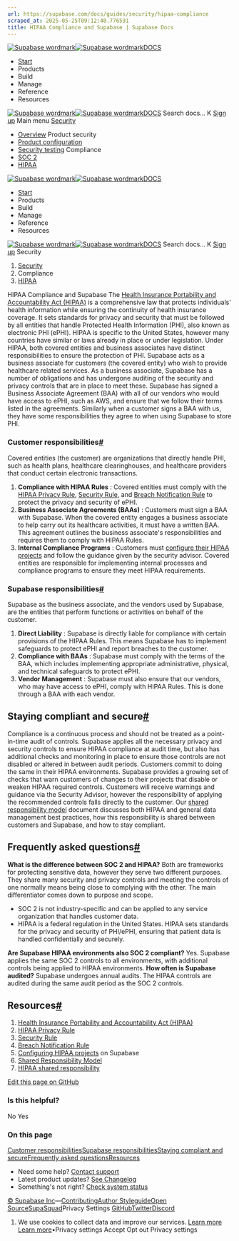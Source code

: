 ```yaml
---
url: https://supabase.com/docs/guides/security/hipaa-compliance
scraped_at: 2025-05-25T09:12:40.776591
title: HIPAA Compliance and Supabase | Supabase Docs
---
```


[![Supabase wordmark](https://supabase.com/docs/_next/image?url=%2Fdocs%2Fsupabase-dark.svg&w=256&q=75)![Supabase wordmark](https://supabase.com/docs/_next/image?url=%2Fdocs%2Fsupabase-light.svg&w=256&q=75)DOCS](https://supabase.com/docs)
  * [Start](https://supabase.com/docs/guides/getting-started)
  * Products 
  * Build 
  * Manage 
  * Reference 
  * Resources 


[![Supabase wordmark](https://supabase.com/docs/_next/image?url=%2Fdocs%2Fsupabase-dark.svg&w=256&q=75)![Supabase wordmark](https://supabase.com/docs/_next/image?url=%2Fdocs%2Fsupabase-light.svg&w=256&q=75)DOCS](https://supabase.com/docs)
Search docs...
K
[Sign up](https://supabase.com/dashboard)
Main menu
[Security](https://supabase.com/docs/guides/security)
  * [Overview](https://supabase.com/docs/guides/security)
Product security
  * [Product configuration](https://supabase.com/docs/guides/security/product-security)
  * [Security testing](https://supabase.com/docs/guides/security/security-testing)
Compliance
  * [SOC 2](https://supabase.com/docs/guides/security/soc-2-compliance)
  * [HIPAA](https://supabase.com/docs/guides/security/hipaa-compliance)


[![Supabase wordmark](https://supabase.com/docs/_next/image?url=%2Fdocs%2Fsupabase-dark.svg&w=256&q=75)![Supabase wordmark](https://supabase.com/docs/_next/image?url=%2Fdocs%2Fsupabase-light.svg&w=256&q=75)DOCS](https://supabase.com/docs)
  * [Start](https://supabase.com/docs/guides/getting-started)
  * Products 
  * Build 
  * Manage 
  * Reference 
  * Resources 


[![Supabase wordmark](https://supabase.com/docs/_next/image?url=%2Fdocs%2Fsupabase-dark.svg&w=256&q=75)![Supabase wordmark](https://supabase.com/docs/_next/image?url=%2Fdocs%2Fsupabase-light.svg&w=256&q=75)DOCS](https://supabase.com/docs)
Search docs...
K
[Sign up](https://supabase.com/dashboard)
Security
  1. [Security](https://supabase.com/docs/guides/security)
  2. Compliance
  3. [HIPAA](https://supabase.com/docs/guides/security/hipaa-compliance)


HIPAA Compliance and Supabase
The [Health Insurance Portability and Accountability Act (HIPAA)](https://www.hhs.gov/hipaa/for-professionals/privacy/laws-regulations/index.html) is a comprehensive law that protects individuals' health information while ensuring the continuity of health insurance coverage. It sets standards for privacy and security that must be followed by all entities that handle Protected Health Information (PHI), also known as electronic PHI (ePHI). HIPAA is specific to the United States, however many countries have similar or laws already in place or under legislation.
Under HIPAA, both covered entities and business associates have distinct responsibilities to ensure the protection of PHI. Supabase acts as a business associate for customers (the covered entity) who wish to provide healthcare related services. As a business associate, Supabase has a number of obligations and has undergone auditing of the security and privacy controls that are in place to meet these. Supabase has signed a Business Associate Agreement (BAA) with all of our vendors who would have access to ePHI, such as AWS, and ensure that we follow their terms listed in the agreements. Similarly when a customer signs a BAA with us, they have some responsibilities they agree to when using Supabase to store PHI.
### Customer responsibilities[#](https://supabase.com/docs/guides/security/hipaa-compliance#customer-responsibilities)
Covered entities (the customer) are organizations that directly handle PHI, such as health plans, healthcare clearinghouses, and healthcare providers that conduct certain electronic transactions.
  1. **Compliance with HIPAA Rules** : Covered entities must comply with the [HIPAA Privacy Rule](https://www.hhs.gov/hipaa/for-professionals/privacy/index.html), [Security Rule](https://www.hhs.gov/hipaa/for-professionals/security/index.html), and [Breach Notification Rule](https://www.hhs.gov/hipaa/for-professionals/breach-notification/index.html) to protect the privacy and security of ePHI.
  2. **Business Associate Agreements (BAAs)** : Customers must sign a BAA with Supabase. When the covered entity engages a business associate to help carry out its healthcare activities, it must have a written BAA. This agreement outlines the business associate's responsibilities and requires them to comply with HIPAA Rules.
  3. **Internal Compliance Programs** : Customers must [configure their HIPAA projects](https://supabase.com/docs/guides/platform/hipaa-projects) and follow the guidance given by the security advisor. Covered entities are responsible for implementing internal processes and compliance programs to ensure they meet HIPAA requirements.


### Supabase responsibilities[#](https://supabase.com/docs/guides/security/hipaa-compliance#supabase-responsibilities)
Supabase as the business associate, and the vendors used by Supabase, are the entities that perform functions or activities on behalf of the customer.
  1. **Direct Liability** : Supabase is directly liable for compliance with certain provisions of the HIPAA Rules. This means Supabase has to implement safeguards to protect ePHI and report breaches to the customer.
  2. **Compliance with BAAs** : Supabase must comply with the terms of the BAA, which includes implementing appropriate administrative, physical, and technical safeguards to protect ePHI.
  3. **Vendor Management** : Supabase must also ensure that our vendors, who may have access to ePHI, comply with HIPAA Rules. This is done through a BAA with each vendor.


## Staying compliant and secure[#](https://supabase.com/docs/guides/security/hipaa-compliance#staying-compliant-and-secure)
Compliance is a continuous process and should not be treated as a point-in-time audit of controls. Supabase applies all the necessary privacy and security controls to ensure HIPAA compliance at audit time, but also has additional checks and monitoring in place to ensure those controls are not disabled or altered in between audit periods. Customers commit to doing the same in their HIPAA environments. Supabase provides a growing set of checks that warn customers of changes to their projects that disable or weaken HIPAA required controls. Customers will receive warnings and guidance via the Security Advisor, however the responsibility of applying the recommended controls falls directly to the customer.
Our [shared responsibility model](https://supabase.com/docs/guides/deployment/shared-responsibility-model#managing-healthcare-data) document discusses both HIPAA and general data management best practices, how this responsibility is shared between customers and Supabase, and how to stay compliant.
## Frequently asked questions[#](https://supabase.com/docs/guides/security/hipaa-compliance#frequently-asked-questions)
**What is the difference between SOC 2 and HIPAA?**
Both are frameworks for protecting sensitive data, however they serve two different purposes. They share many security and privacy controls and meeting the controls of one normally means being close to complying with the other.
The main differentiator comes down to purpose and scope.
  * SOC 2 is not industry-specific and can be applied to any service organization that handles customer data.
  * HIPAA is a federal regulation in the United States. HIPAA sets standards for the privacy and security of PHI/ePHI, ensuring that patient data is handled confidentially and securely.


**Are Supabase HIPAA environments also SOC 2 compliant?**
Yes. Supabase applies the same SOC 2 controls to all environments, with additional controls being applied to HIPAA environments.
**How often is Supabase audited?**
Supabase undergoes annual audits. The HIPAA controls are audited during the same audit period as the SOC 2 controls.
## Resources[#](https://supabase.com/docs/guides/security/hipaa-compliance#resources)
  1. [Health Insurance Portability and Accountability Act (HIPAA)](https://www.hhs.gov/hipaa/for-professionals/privacy/laws-regulations/index.html)
  2. [HIPAA Privacy Rule](https://www.hhs.gov/hipaa/for-professionals/privacy/index.html)
  3. [Security Rule](https://www.hhs.gov/hipaa/for-professionals/security/index.html)
  4. [Breach Notification Rule](https://www.hhs.gov/hipaa/for-professionals/breach-notification/index.html)
  5. [Configuring HIPAA projects](https://supabase.com/docs/guides/platform/hipaa-projects) on Supabase
  6. [Shared Responsibility Model](https://supabase.com/docs/guides/deployment/shared-responsibility-model)
  7. [HIPAA shared responsibility](https://supabase.com/docs/guides/deployment/shared-responsibility-model#managing-healthcare-data)

[Edit this page on GitHub ](https://github.com/supabase/supabase/blob/master/apps/docs/content/guides/security/hipaa-compliance.mdx)
### Is this helpful?
No Yes
### On this page
[Customer responsibilities](https://supabase.com/docs/guides/security/hipaa-compliance#customer-responsibilities)[Supabase responsibilities](https://supabase.com/docs/guides/security/hipaa-compliance#supabase-responsibilities)[Staying compliant and secure](https://supabase.com/docs/guides/security/hipaa-compliance#staying-compliant-and-secure)[Frequently asked questions](https://supabase.com/docs/guides/security/hipaa-compliance#frequently-asked-questions)[Resources](https://supabase.com/docs/guides/security/hipaa-compliance#resources)
  * Need some help?
[Contact support](https://supabase.com/support)
  * Latest product updates?
[See Changelog](https://supabase.com/changelog)
  * Something's not right?
[Check system status](https://status.supabase.com/)


[© Supabase Inc](https://supabase.com/)—[Contributing](https://github.com/supabase/supabase/blob/master/apps/docs/DEVELOPERS.md)[Author Styleguide](https://github.com/supabase/supabase/blob/master/apps/docs/CONTRIBUTING.md)[Open Source](https://supabase.com/open-source)[SupaSquad](https://supabase.com/supasquad)Privacy Settings
[GitHub](https://github.com/supabase/supabase)[Twitter](https://twitter.com/supabase)[Discord](https://discord.supabase.com/)
  1. We use cookies to collect data and improve our services. [Learn more](https://supabase.com/privacy#8-cookies-and-similar-technologies-used-on-our-european-services)
[Learn more](https://supabase.com/privacy#8-cookies-and-similar-technologies-used-on-our-european-services)•Privacy settings
Accept Opt out Privacy settings



